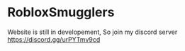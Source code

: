 # RobloxSmugglers

Website is still in developement, So join my discord server
https://discord.gg/urPYTmv9cd
